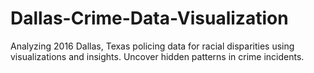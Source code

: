 # Dallas-Crime-Data-Visualization
Analyzing 2016 Dallas, Texas policing data for racial disparities using visualizations and insights. Uncover hidden patterns in crime incidents.
